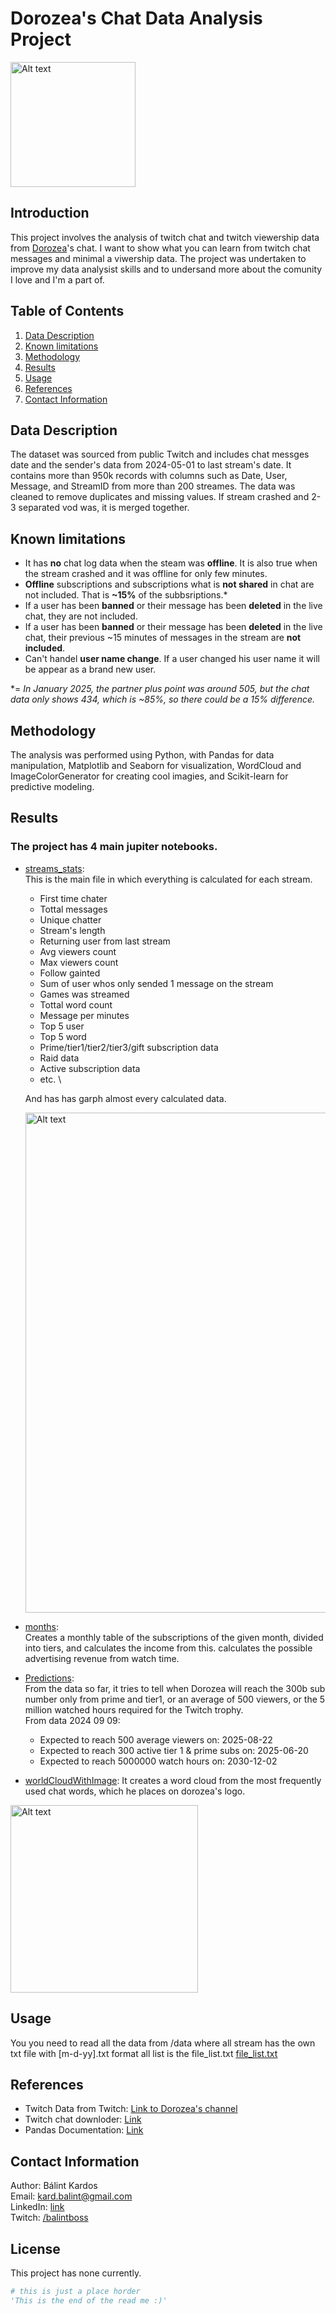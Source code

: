 # Dorozea's Chat Data Analysis Project
<a href="https://www.twitch.tv/dorozea">
    <img src="https://kappa.lol/kagKh" alt="Alt text" width="200"/>
</a>

## Introduction
This project involves the analysis of twitch chat and twitch viewership data from [Dorozea](https://www.twitch.tv/dorozea)'s chat. I want to show what you can learn from twitch chat messages and minimal a viwership data. The project was undertaken to improve my data analysist skills and to undersand more about the comunity I love and I'm a part of.

## Table of Contents
1. [Data Description](#data-description)
2. [Known limitations](#known-limitations)
3. [Methodology](#methodology)
4. [Results](#results)
5. [Usage](#usage)
6. [References](#references)
7. [Contact Information](#contact-information)

## Data Description
The dataset was sourced from public Twitch and includes chat messges date and the sender's data from 2024-05-01 to last stream's date. It contains more than 950k records with columns such as Date, User, Message, and StreamID from more than 200 streames. The data was cleaned to remove duplicates and missing values. If stream crashed and 2-3 separated vod was, it is merged together.

## Known limitations
- It has __no__ chat log data when the steam was __offline__. It is also true when the stream crashed and it was offline for only few minutes.
- __Offline__ subscriptions and subscriptions what is __not shared__ in chat are not included. That is __~15%__ of the subbsriptions.*
- If a user has been __banned__ or their message has been __deleted__ in the live chat, they are not included.
- If a user has been __banned__ or their message has been __deleted__ in the live chat, their previous ~15 minutes of messages in the stream are __not included__.
- Can't handel __user name change__. If a user changed his user name it will be appear as a brand new user.

*= _In January 2025, the partner plus point was around 505, but the chat data only shows 434, which is ~85%, so there could be a 15% difference._ 


## Methodology
The analysis was performed using Python, with Pandas for data manipulation, Matplotlib and Seaborn for visualization, WordCloud and ImageColorGenerator for creating cool imagies, and Scikit-learn for predictive modeling.

## Results
### The project has 4 main jupiter notebooks. 

- [streams_stats](streams_stats.ipynb): \
This is the main file in which everything is calculated for each stream.
    - First time chater
    - Tottal messages
    - Unique chatter
    - Stream's length
    - Returning user from last stream
    - Avg viewers count
    - Max viewers count
    - Follow gainted
    - Sum of user whos only sended 1 message on the stream
    - Games was streamed
    - Tottal word count
    - Message per minutes
    - Top 5 user
    - Top 5 word
    - Prime/tier1/tier2/tier3/gift subscription data
    - Raid data
    - Active subscription data
    - etc. \

    And has has garph almost every calculated data.

    <img src="https://kappa.lol/1TrMI" alt="Alt text" width="800"/>

- [months](months.ipynb): \
Creates a monthly table of the subscriptions of the given month, divided into tiers, and calculates the income from this. calculates the possible advertising revenue from watch time.
- [Predictions](Predictions.ipynb): \
From the data so far, it tries to tell when Dorozea will reach the 300b sub number only from prime and tier1, or an average of 500 viewers, or the 5 million watched hours required for the Twitch trophy. \
From data 2024 09 09:
    - Expected to reach 500 average viewers on: 2025-08-22 
    - Expected to reach 300 active tier 1 & prime subs on: 2025-06-20 
    - Expected to reach 5000000 watch hours on: 2030-12-02
- [worldCloudWithImage](wordCloud\world_cloud.ipynb):
It creates a word cloud from the most frequently used chat words, which he places on dorozea's logo.
<img src="https://kappa.lol/ptfxA" alt="Alt text" width="300"/>


## Usage
You you need to read all the data from /data where all stream has the own txt file with [m-d-yy].txt format all list is the file_list.txt
[file_list.txt](file_list.txt)

## References
- Twitch Data from Twitch: [Link to Dorozea's channel](https://www.twitch.tv/dorozea)
- Twitch chat downloder: [Link](https://github.com/lay295/TwitchDownloader)
- Pandas Documentation: [Link](https://pandas.pydata.org)


## Contact Information
Author: Bálint Kardos  
Email: kard.balint@gmail.com \
LinkedIn: [link](https://www.linkedin.com/in/b%C3%A1lint-kardos/)  
Twitch: [/balintboss](https://www.twitch.tv/balintboss)

## License
This project has none currently.


```python
# this is just a place horder
'This is the end of the read me :)'
```